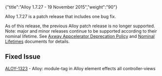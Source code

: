 {"title":"Alloy 1.7.27 - 19 November 2015","weight":"90"} 

Alloy 1.7.27 is a patch release that includes one bug fix.

As of this release, the previous Alloy patch release is no longer supported. Note: major and minor releases continue to be supported according to their nominal lifetime. See [Axway Appcelerator Deprecation Policy](/docs/appc/AMPLIFY_Appcelerator_Services_Overview/Axway_Appcelerator_Deprecation_Policy/) and [Nominal Lifetimes](/docs/appc/AMPLIFY_Appcelerator_Services_Overview/Axway_Appcelerator_Product_Lifecycle/#NominalLifetimes) documents for details.

## Fixed Issue

[ALOY-1323](https://jira.appcelerator.org/browse/ALOY-1323) - Alloy: module-tag in Alloy element effects all controller-views